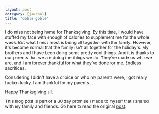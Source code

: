 ```yaml
---
layout: post
category: [journal]
title: "Goble goble"
---
```


I do miss not being home for Thanksgiving. By this time, I would have stuffed my face with enough of calories to supplement me for the whole week. But what I miss most is being all together with the family. However, it's become normal that the family isn't all together for the holiday's. My brothers and I have been doing some pretty cool things. And it is thanks to our parents that we are doing the things we do. They've made us who we are, and I am forever thankful for what they've done for me. Endless sacrifices. 

Considering I didn't have a choice on who my parents were, I got really fucken lucky. I am thankful for my parents...

Happy Thanksgiving all. 


This blog post is part of a 30 day promise I made to myself that I shared with my family and friends. Go here to read the original <a href="/journal/2011/11/03/art-of-accountability.html">post</a>.